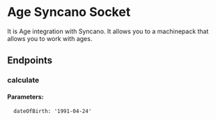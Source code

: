 # Age Syncano Socket

It is Age integration with Syncano. It allows you to a machinepack that allows you to work with ages.

## Endpoints

### calculate

#### Parameters:

      dateOfBirth: '1991-04-24'

